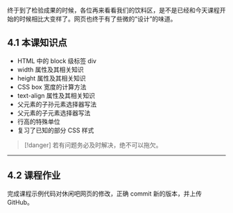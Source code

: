 终于到了检验成果的时候，各位再来看看我们的饮料区，是不是已经和今天课程开始的时候相比大变样了。网页也终于有了些微的“设计”的味道。

## 4.1 本课知识点

* HTML 中的 block 级标签 div
* width 属性及其相关知识
* height 属性及其相关知识
* CSS box 宽度的计算方法
* text-align 属性及其相关知识
* 父元素的子孙元素选择器写法
* 父元素的子元素选择器写法
* 行高的特殊单位
* 复习了已知的部分 CSS 样式

>[!danger]
> 若有问题务必及时解决，绝不可以拖欠。

___
## 4.2 课程作业

完成课程示例代码对休闲吧网页的修改，正确 commit 新的版本，并上传 GitHub。
